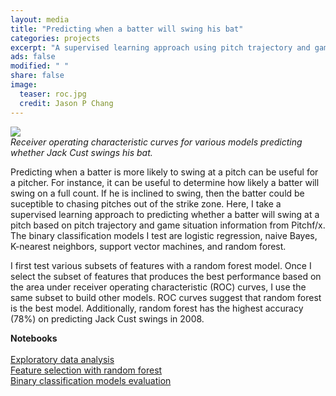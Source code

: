 ```yaml
---                                                                             
layout: media                                                                   
title: "Predicting when a batter will swing his bat"                 
categories: projects                                                            
excerpt: "A supervised learning approach using pitch trajectory and game situation information"
ads: false                                                                      
modified: " "                                                                   
share: false                                                                    
image:                                                                          
  teaser: roc.jpg                                                    
  credit: Jason P Chang                                                         
---
```


<img src="{{ site.url }}/images/{{page.image.teaser}}" />                       
                                                                                
<div><em>Receiver operating characteristic curves for various models predicting whether Jack Cust swings his bat.</em></div>
<p>
Predicting when a batter is more likely to swing at a pitch can be useful for a pitcher. For instance, it can be useful to determine how likely a batter will swing on a full count. If he is inclined to swing, then the batter could be suceptible to chasing pitches out of the strike zone. Here, I take a supervised learning approach to predicting whether a batter will swing at a pitch based on pitch trajectory and game situation information from Pitchf/x. The binary classification models I test are logistic regression, naive Bayes, K-nearest neighbors, support vector machines, and random forest.
</p>
<p>
I first test various subsets of features with a random forest model. Once I select the subset of features that produces the best performance based on the area under receiver operating characteristic (ROC) curves, I use the same subset to build other models. ROC curves suggest that random forest is the best model. Additionally, random forest has the highest accuracy (78%) on predicting Jack Cust swings in 2008.
</p>

<b>Notebooks</b><br />                                                           
<a href="https://github.com/jasonpchang/pitchfx_sql/blob/master/notebooks/swing_prediction/swing_prediction_eda.ipynb">Exploratory data analysis</a><br />
<a href="https://github.com/jasonpchang/pitchfx_sql/blob/master/notebooks/swing_prediction/swing_prediction_random_forest.ipynb">Feature selection with random forest</a><br />
<a href="https://github.com/jasonpchang/pitchfx_sql/blob/master/notebooks/swing_prediction/swing_prediction_models.ipynb">Binary classification models evaluation</a>
